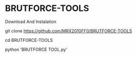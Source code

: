 # BRUTFORCE-TOOLS
Download And Instalation

git clone https://github.com/MRX2010FF0/BRUTFORCE-TOOLS

cd BRUTFORCE-TOOLS

python 'BRUTFORCE TOOL.py'
